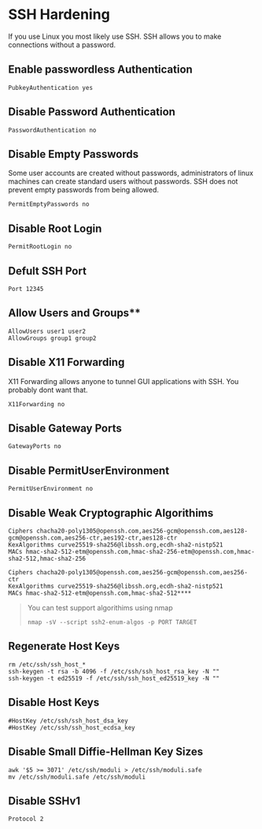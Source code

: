 # SSH Hardening

If you use Linux you most likely use SSH. SSH allows you to make connections without a password.

## Enable passwordless Authentication

```text
PubkeyAuthentication yes
```

## Disable Password Authentication

```text
PasswordAuthentication no
```

## Disable Empty Passwords

Some user accounts are created without passwords, administrators of linux machines can create standard users without passwords. SSH does not prevent empty passwords from being allowed.

```text
PermitEmptyPasswords no
```

## Disable Root Login

```text
PermitRootLogin no
```

## Defult SSH Port

```text
Port 12345
```

## Allow Users and Groups**

```text
AllowUsers user1 user2
AllowGroups group1 group2
```

## Disable X11 Forwarding

X11 Forwarding allows anyone to tunnel GUI applications with SSH. You probably dont want that.

```text
X11Forwarding no
```

## Disable Gateway Ports

```text
GatewayPorts no
```

## Disable PermitUserEnvironment

```text
PermitUserEnvironment no
```

## Disable Weak Cryptographic Algorithims

```text
Ciphers chacha20-poly1305@openssh.com,aes256-gcm@openssh.com,aes128-gcm@openssh.com,aes256-ctr,aes192-ctr,aes128-ctr
KexAlgorithms curve25519-sha256@libssh.org,ecdh-sha2-nistp521
MACs hmac-sha2-512-etm@openssh.com,hmac-sha2-256-etm@openssh.com,hmac-sha2-512,hmac-sha2-256
```

```text
Ciphers chacha20-poly1305@openssh.com,aes256-gcm@openssh.com,aes256-ctr
KexAlgorithms curve25519-sha256@libssh.org,ecdh-sha2-nistp521
MACs hmac-sha2-512-etm@openssh.com,hmac-sha2-512****
```

> You can test support algorithims using nmap
>
> ```text
> nmap -sV --script ssh2-enum-algos -p PORT TARGET
> ```

## Regenerate Host Keys

```text
rm /etc/ssh/ssh_host_*
ssh-keygen -t rsa -b 4096 -f /etc/ssh/ssh_host_rsa_key -N ""
ssh-keygen -t ed25519 -f /etc/ssh/ssh_host_ed25519_key -N ""
```

## Disable Host Keys

```text
#HostKey /etc/ssh/ssh_host_dsa_key
#HostKey /etc/ssh/ssh_host_ecdsa_key
```

## Disable Small Diffie-Hellman Key Sizes

```text
awk '$5 >= 3071' /etc/ssh/moduli > /etc/ssh/moduli.safe
mv /etc/ssh/moduli.safe /etc/ssh/moduli
```

## Disable SSHv1

```text
Protocol 2
```



